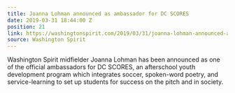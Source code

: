 ```yaml
---
title: Joanna Lohman announced as ambassador for DC SCORES
date: 2019-03-31 18:44:00 Z
position: 21
link: https://washingtonspirit.com/2019/03/31/joanna-lohman-announced-as-ambassador-for-dc-scores/
source: Washington Spirit
---
```


Washington Spirit midfielder Joanna Lohman has been announced as one of the official ambassadors for DC SCORES, an afterschool youth development program which integrates soccer, spoken-word poetry, and service-learning to set up students for success on the pitch and in society.